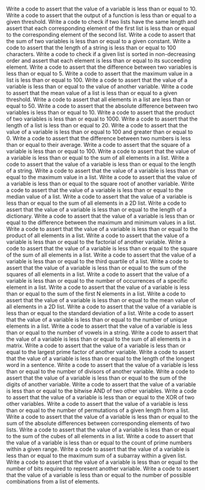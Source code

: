 Write a code to assert that the value of a variable is less than or equal to 10.
Write a code to assert that the output of a function is less than or equal to a given threshold.
Write a code to check if two lists have the same length and assert that each corresponding element of the first list is less than or equal to the corresponding element of the second list.
Write a code to assert that the sum of two variables is less than or equal to a given constant.
Write a code to assert that the length of a string is less than or equal to 100 characters.
Write a code to check if a given list is sorted in non-decreasing order and assert that each element is less than or equal to its succeeding element.
Write a code to assert that the difference between two variables is less than or equal to 5.
Write a code to assert that the maximum value in a list is less than or equal to 100.
Write a code to assert that the value of a variable is less than or equal to the value of another variable.
Write a code to assert that the mean value of a list is less than or equal to a given threshold.
Write a code to assert that all elements in a list are less than or equal to 50.
Write a code to assert that the absolute difference between two variables is less than or equal to 10.
Write a code to assert that the product of two variables is less than or equal to 1000.
Write a code to assert that the length of a list is less than or equal to 20.
Write a code to assert that the value of a variable is less than or equal to 100 and greater than or equal to 0.
Write a code to assert that the difference between two numbers is less than or equal to their average.
Write a code to assert that the square of a variable is less than or equal to 100.
Write a code to assert that the value of a variable is less than or equal to the sum of all elements in a list.
Write a code to assert that the value of a variable is less than or equal to the length of a string.
Write a code to assert that the value of a variable is less than or equal to the maximum value in a list.
Write a code to assert that the value of a variable is less than or equal to the square root of another variable.
Write a code to assert that the value of a variable is less than or equal to the median value of a list.
Write a code to assert that the value of a variable is less than or equal to the sum of all elements in a 2D list.
Write a code to assert that the value of a variable is less than or equal to the length of a dictionary.
Write a code to assert that the value of a variable is less than or equal to the difference between the maximum and minimum values in a list.
Write a code to assert that the value of a variable is less than or equal to the product of all elements in a list.
Write a code to assert that the value of a variable is less than or equal to the factorial of another variable.
Write a code to assert that the value of a variable is less than or equal to the square of the sum of all elements in a list.
Write a code to assert that the value of a variable is less than or equal to the third quartile of a list.
Write a code to assert that the value of a variable is less than or equal to the sum of the squares of all elements in a list.
Write a code to assert that the value of a variable is less than or equal to the number of occurrences of a specific element in a list.
Write a code to assert that the value of a variable is less than or equal to the sum of the first N elements in a list.
Write a code to assert that the value of a variable is less than or equal to the mean value of all elements in a 2D list.
Write a code to assert that the value of a variable is less than or equal to the standard deviation of a list.
Write a code to assert that the value of a variable is less than or equal to the number of unique elements in a list.
Write a code to assert that the value of a variable is less than or equal to the number of vowels in a string.
Write a code to assert that the value of a variable is less than or equal to the sum of all elements in a matrix.
Write a code to assert that the value of a variable is less than or equal to the largest prime factor of another variable.
Write a code to assert that the value of a variable is less than or equal to the length of the longest word in a sentence.
Write a code to assert that the value of a variable is less than or equal to the number of divisors of another variable.
Write a code to assert that the value of a variable is less than or equal to the sum of the digits of another variable.
Write a code to assert that the value of a variable is less than or equal to the bitwise AND of two other variables.
Write a code to assert that the value of a variable is less than or equal to the XOR of two other variables.
Write a code to assert that the value of a variable is less than or equal to the number of permutations of a given length from a list.
Write a code to assert that the value of a variable is less than or equal to the sum of the absolute differences between corresponding elements of two lists.
Write a code to assert that the value of a variable is less than or equal to the sum of the cubes of all elements in a list.
Write a code to assert that the value of a variable is less than or equal to the count of prime numbers within a given range.
Write a code to assert that the value of a variable is less than or equal to the maximum sum of a subarray within a given list.
Write a code to assert that the value of a variable is less than or equal to the number of bits required to represent another variable.
Write a code to assert that the value of a variable is less than or equal to the number of possible combinations from a list of elements.